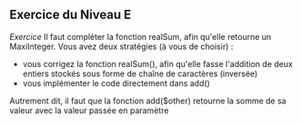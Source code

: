 ## Exercice du Niveau E

*Exercice*
Il faut compléter la fonction realSum, afin qu'elle retourne un MaxiInteger.
Vous avez deux stratégies (à vous de choisir) :
- vous corrigez la fonction realSum(), afin qu'elle fasse l'addition de deux entiers stockés sous forme de chaîne de caractères (inversée)
- vous implémenter le code directement dans add()

Autrement dit, il faut que la fonction add($other) retourne la somme de sa valeur avec la valeur passée en paramètre